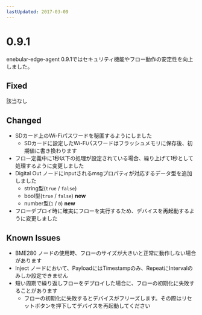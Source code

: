 ```yaml
---
lastUpdated: 2017-03-09
---
```


# 0.9.1

enebular-edge-agent 0.9.1ではセキュリティ機能やフロー動作の安定性を向上しました。

## Fixed
該当なし

## Changed
* SDカード上のWi-Fiパスワードを秘匿するようにしました
  * SDカードに設定したWi-Fiパスワードはフラッシュメモリに保存後、初期値に書き換わります
* フロー定義中に1秒以下の処理が設定されている場合、繰り上げて1秒として処理するように変更しました
* Digital Out ノードにinputされるmsgプロパティが対応するデータ型を追加しました
    * string型(`true` / `false`)
    * bool型(`true` / `false`) **new**
    * number型(`1` /  `0`) **new**
* フローデプロイ時に確実にフローを実行するため、デバイスを再起動するように変更しました

## Known Issues

* BME280 ノードの使用時、フローのサイズが大きいと正常に動作しない場合があります
* Inject ノードにおいて、PayloadにはTimestampのみ、RepeatにIntervalのみしか設定できません
* 短い周期で繰り返しフローをデプロイした場合に、フローの初期化に失敗することがあります
    * フローの初期化に失敗するとデバイスがフリーズします。その際はリセットボタンを押下してデバイスを再起動してください
